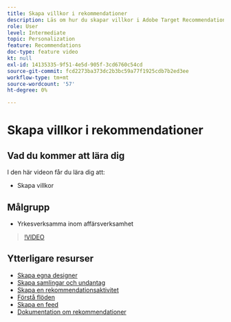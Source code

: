 ```yaml
---
title: Skapa villkor i rekommendationer
description: Läs om hur du skapar villkor i Adobe Target Recommendations
role: User
level: Intermediate
topic: Personalization
feature: Recommendations
doc-type: feature video
kt: null
exl-id: 14135335-9f51-4e5d-905f-3cd6760c54cd
source-git-commit: fcd2273ba373dc2b3bc59a77f1925cdb7b2ed3ee
workflow-type: tm+mt
source-wordcount: '57'
ht-degree: 0%

---
```


# Skapa villkor i rekommendationer

## Vad du kommer att lära dig

I den här videon får du lära dig att:

* Skapa villkor

## Målgrupp

* Yrkesverksamma inom affärsverksamhet

>[!VIDEO](https://video.tv.adobe.com/v/27694?quality=12)

## Ytterligare resurser

* [Skapa egna designer](create-custom-designs.md)
* [Skapa samlingar och undantag](create-collections-and-exclusions.md)
* [Skapa en rekommendationsaktivitet](create-a-recommendations-activity.md)
* [Förstå flöden](understanding-feeds.md)
* [Skapa en feed](create-a-feed.md)
* [Dokumentation om rekommendationer](https://experienceleague.adobe.com/docs/target/using/recommendations/recommendations.html?lang=sv-SE)
